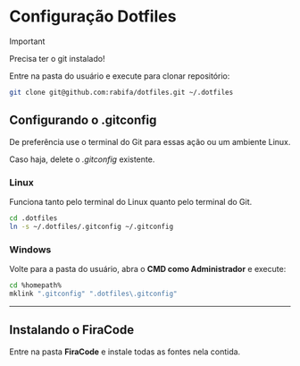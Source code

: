 # Configuração Dotfiles

>[!IMPORTANT]
>Precisa ter o git instalado!

Entre na pasta do usuário e execute para clonar repositório:

```sh
git clone git@github.com:rabifa/dotfiles.git ~/.dotfiles
```
## Configurando o .gitconfig

De preferência use o terminal do Git para essas ação ou um ambiente Linux.

Caso haja, delete o *.gitconfig* existente.

### Linux

Funciona tanto pelo terminal do Linux quanto pelo terminal do Git.

```sh
cd .dotfiles
ln -s ~/.dotfiles/.gitconfig ~/.gitconfig
```

### Windows 

Volte para a pasta do usuário, abra o **CMD como Administrador** e execute:

```sh
cd %homepath%
mklink ".gitconfig" ".dotfiles\.gitconfig"
```

---

## Instalando o FiraCode

Entre na pasta **FiraCode** e instale todas as fontes nela contida.

